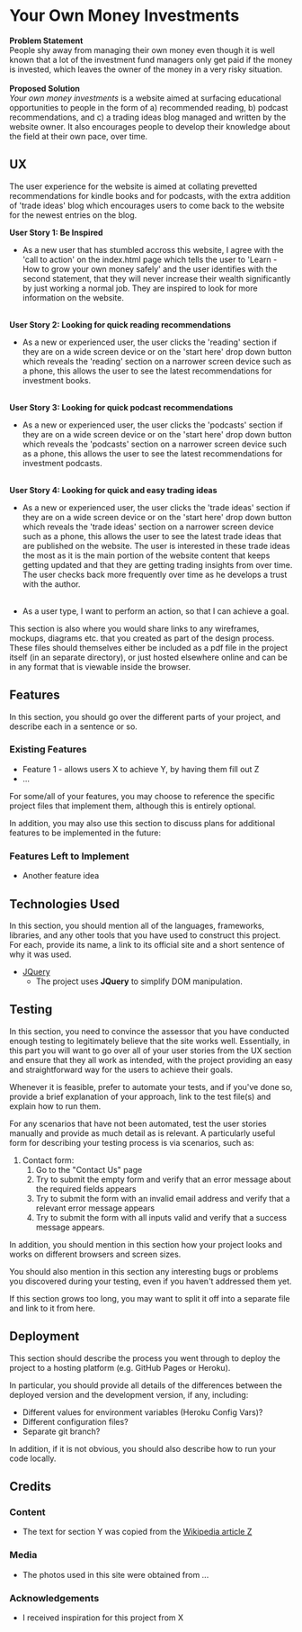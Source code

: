 # Your Own Money Investments
<b>Problem Statement</b><br>
People shy away from managing their own money even though it is well known that a lot of the investment fund managers only
get paid if the money is invested, which leaves the owner of the money in a very risky situation.
<br><br>
<b>Proposed Solution</b><br>
<i>Your own money investments</i> is a website aimed at surfacing educational opportunities to people 
in the form of a) recommended reading, b) podcast recommendations, and c) a trading ideas blog managed and written by the website owner. 
It also encourages people to develop their knowledge about the field at their own pace, over time.

## UX
The user experience for the website is aimed at collating prevetted recommendations for kindle books and for podcasts, with the extra addition of 'trade ideas' blog which 
encourages users to come back to the website for the newest entries on the blog.

<b>User Story 1: Be Inspired</b><br>
- As a new user that has stumbled accross this website, I agree with the 'call to action' on the index.html page which tells the user to
'Learn - How to grow your own money safely' and the user identifies with the second statement, that they will never increase their wealth significantly
by just working a normal job. They are inspired to look for more information on the website.<br><br>

<b>User Story 2: Looking for quick reading recommendations</b><br>
- As a new or experienced user, the user clicks the 'reading' section if they are on a wide screen device or on the 'start here' drop down button which reveals the 'reading' section on a narrower screen device such as a phone, this 
allows the user to see the latest recommendations for investment books.<br><br>

<b>User Story 3: Looking for quick podcast recommendations</b><br>
- As a new or experienced user, the user clicks the 'podcasts' section if they are on a wide screen device or on the 'start here' drop down button which reveals the 'podcasts' section on a narrower screen device such as a phone, this 
allows the user to see the latest recommendations for investment podcasts.<br><br>

<b>User Story 4: Looking for quick and easy trading ideas</b><br>
- As a new or experienced user, the user clicks the 'trade ideas' section if they are on a wide screen device or on the 'start here' drop down button which reveals the 'trade ideas' section on a narrower screen device such as a phone, this 
allows the user to see the latest trade ideas that are published on the website. The user is interested in these trade ideas the most as it is the main portion of the website content that keeps getting updated and that they are getting trading insights from over time. The user checks back more frequently over time as he develops a trust with the
author.<br><br>

- As a user type, I want to perform an action, so that I can achieve a goal.

This section is also where you would share links to any wireframes, mockups, diagrams etc. that you created as part of the design process. These files should themselves either be included as a pdf file in the project itself (in an separate directory), or just hosted elsewhere online and can be in any format that is viewable inside the browser.

## Features

In this section, you should go over the different parts of your project, and describe each in a sentence or so.
 
### Existing Features
- Feature 1 - allows users X to achieve Y, by having them fill out Z
- ...

For some/all of your features, you may choose to reference the specific project files that implement them, although this is entirely optional.

In addition, you may also use this section to discuss plans for additional features to be implemented in the future:

### Features Left to Implement
- Another feature idea

## Technologies Used

In this section, you should mention all of the languages, frameworks, libraries, and any other tools that you have used to construct this project. For each, provide its name, a link to its official site and a short sentence of why it was used.

- [JQuery](https://jquery.com)
    - The project uses **JQuery** to simplify DOM manipulation.


## Testing

In this section, you need to convince the assessor that you have conducted enough testing to legitimately believe that the site works well. Essentially, in this part you will want to go over all of your user stories from the UX section and ensure that they all work as intended, with the project providing an easy and straightforward way for the users to achieve their goals.

Whenever it is feasible, prefer to automate your tests, and if you've done so, provide a brief explanation of your approach, link to the test file(s) and explain how to run them.

For any scenarios that have not been automated, test the user stories manually and provide as much detail as is relevant. A particularly useful form for describing your testing process is via scenarios, such as:

1. Contact form:
    1. Go to the "Contact Us" page
    2. Try to submit the empty form and verify that an error message about the required fields appears
    3. Try to submit the form with an invalid email address and verify that a relevant error message appears
    4. Try to submit the form with all inputs valid and verify that a success message appears.

In addition, you should mention in this section how your project looks and works on different browsers and screen sizes.

You should also mention in this section any interesting bugs or problems you discovered during your testing, even if you haven't addressed them yet.

If this section grows too long, you may want to split it off into a separate file and link to it from here.

## Deployment

This section should describe the process you went through to deploy the project to a hosting platform (e.g. GitHub Pages or Heroku).

In particular, you should provide all details of the differences between the deployed version and the development version, if any, including:
- Different values for environment variables (Heroku Config Vars)?
- Different configuration files?
- Separate git branch?

In addition, if it is not obvious, you should also describe how to run your code locally.


## Credits

### Content
- The text for section Y was copied from the [Wikipedia article Z](https://en.wikipedia.org/wiki/Z)

### Media
- The photos used in this site were obtained from ...

### Acknowledgements

- I received inspiration for this project from X
